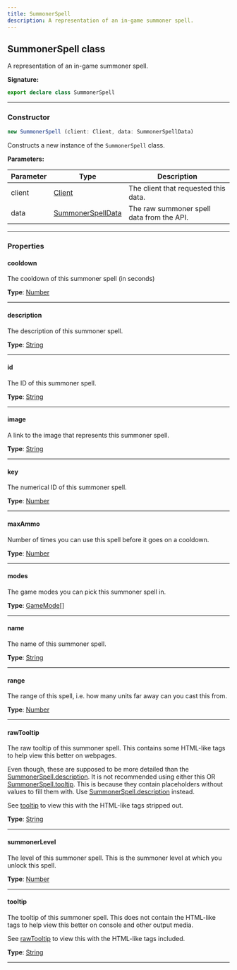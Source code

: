 ```yaml
---
title: SummonerSpell
description: A representation of an in-game summoner spell.
---
```


## SummonerSpell class

A representation of an in-game summoner spell.

**Signature:**

```ts
export declare class SummonerSpell 
```

---

### Constructor

```ts
new SummonerSpell (client: Client, data: SummonerSpellData)
```

Constructs a new instance of the `SummonerSpell` class.

**Parameters:**

| Parameter | Type | Description |
| --------- | ---- | ----------- |
| client | [Client](/api/Client.md) | The client that requested this data. |
| data | [SummonerSpellData](/api/SummonerSpellData.md) | The raw summoner spell data from the API. |
---

### Properties

#### cooldown

The cooldown of this summoner spell (in seconds)



**Type**: [Number](https://developer.mozilla.org/en-US/docs/Web/JavaScript/Reference/Global_Objects/Number)

---

#### description

The description of this summoner spell.



**Type**: [String](https://developer.mozilla.org/en-US/docs/Web/JavaScript/Reference/Global_Objects/String)

---

#### id

The ID of this summoner spell.



**Type**: [String](https://developer.mozilla.org/en-US/docs/Web/JavaScript/Reference/Global_Objects/String)

---

#### image

A link to the image that represents this summoner spell.



**Type**: [String](https://developer.mozilla.org/en-US/docs/Web/JavaScript/Reference/Global_Objects/String)

---

#### key

The numerical ID of this summoner spell.



**Type**: [Number](https://developer.mozilla.org/en-US/docs/Web/JavaScript/Reference/Global_Objects/Number)

---

#### maxAmmo

Number of times you can use this spell before it goes on a cooldown.



**Type**: [Number](https://developer.mozilla.org/en-US/docs/Web/JavaScript/Reference/Global_Objects/Number)

---

#### modes

The game modes you can pick this summoner spell in.



**Type**: [GameMode](/api/GameMode.md)[]

---

#### name

The name of this summoner spell.



**Type**: [String](https://developer.mozilla.org/en-US/docs/Web/JavaScript/Reference/Global_Objects/String)

---

#### range

The range of this spell, i.e. how many units far away can you cast this from.



**Type**: [Number](https://developer.mozilla.org/en-US/docs/Web/JavaScript/Reference/Global_Objects/Number)

---

#### rawTooltip

The raw tooltip of this summoner spell. This contains some HTML-like tags to help view this better on webpages.


Even though, these are supposed to be more detailed than the [SummonerSpell.description](/shieldbow/api/SummonerSpell.md#description). It is not recommended using either this OR [SummonerSpell.tooltip](/shieldbow/api/SummonerSpell.md#tooltip). This is because they contain placeholders without values to fill them with. Use [SummonerSpell.description](/shieldbow/api/SummonerSpell.md#description) instead.


See [tooltip](/shieldbow/api/SummonerSpell.md#tooltip) to view this with the HTML-like tags stripped out.



**Type**: [String](https://developer.mozilla.org/en-US/docs/Web/JavaScript/Reference/Global_Objects/String)

---

#### summonerLevel

The level of this summoner spell. This is the summoner level at which you unlock this spell.



**Type**: [Number](https://developer.mozilla.org/en-US/docs/Web/JavaScript/Reference/Global_Objects/Number)

---

#### tooltip

The tooltip of this summoner spell. This does not contain the HTML-like tags to help view this better on console and other output media.


See [rawTooltip](/shieldbow/api/SummonerSpell.md#rawTooltip) to view this with the HTML-like tags included.



**Type**: [String](https://developer.mozilla.org/en-US/docs/Web/JavaScript/Reference/Global_Objects/String)

---


